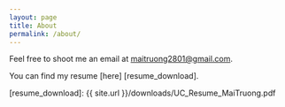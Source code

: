```yaml
---
layout: page
title: About
permalink: /about/
---
```


Feel free to shoot me an email at <a href="mailto:maitruon2801@gmail.com">maitruong2801@gmail.com</a>.

You can find my resume [here] [resume_download].

[resume_download]: {{ site.url }}/downloads/UC_Resume_MaiTruong.pdf
